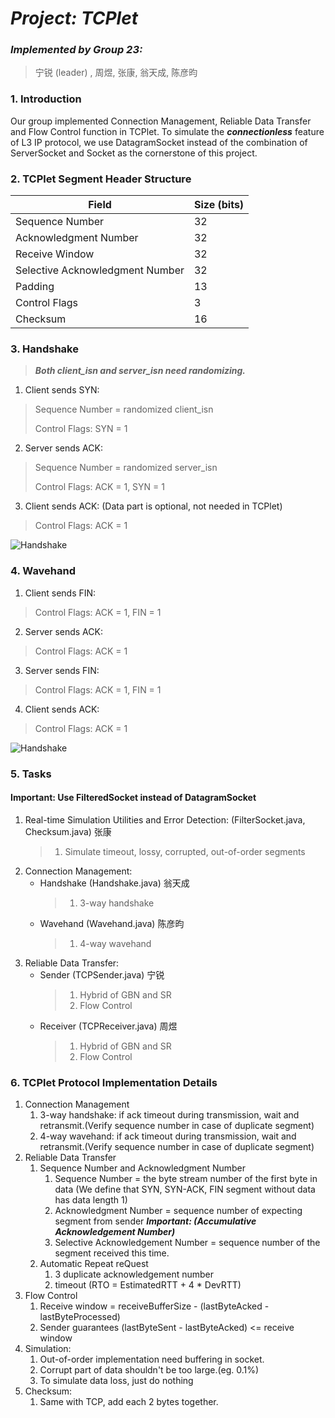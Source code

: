 # *Project: TCPlet*

### *Implemented by Group 23:*
> 宁锐 (leader) , 周煜, 张康, 翁天成, 陈彦昀

### 1. Introduction

Our group implemented Connection Management, Reliable Data Transfer and Flow Control function in TCPlet. To simulate the ***connectionless*** feature of L3 IP protocol, we use DatagramSocket instead of the combination of ServerSocket and Socket as the cornerstone of this project.

### 2. TCPlet Segment Header Structure

| Field                           | Size (bits) |
|---------------------------------|-------------|
| Sequence Number                 | 32          |
| Acknowledgment Number           | 32          |
| Receive Window                  | 32          |
| Selective Acknowledgment Number | 32          | 
| Padding                         | 13          | 
| Control Flags                   | 3           | 
| Checksum                        | 16          | 

### 3. Handshake

> ***Both client_isn and server_isn need randomizing.***

1. Client sends SYN:
> Sequence Number = randomized client_isn
> 
> Control Flags: SYN = 1
 
2. Server sends ACK:
> Sequence Number = randomized server_isn
> 
> Control Flags: ACK = 1, SYN = 1
 
3. Client sends ACK: (Data part is optional, not needed in TCPlet)
> Control Flags: ACK = 1

![Handshake](https://media.geeksforgeeks.org/wp-content/uploads/TCP-connection-1.png)

### 4. Wavehand

1. Client sends FIN:
> Control Flags: ACK = 1, FIN = 1

2. Server sends ACK:
> Control Flags: ACK = 1

3. Server sends FIN:
> Control Flags: ACK = 1, FIN = 1

4. Client sends ACK:
> Control Flags: ACK = 1
 
![Handshake](http://images.timd.cn/blog/2018/tcp-four-way-wavehand.gif)

### 5. Tasks

#### Important: Use FilteredSocket instead of DatagramSocket

1. Real-time Simulation Utilities and Error Detection: (FilterSocket.java, Checksum.java) 张康
   > 1. Simulate timeout, lossy, corrupted, out-of-order segments
2. Connection Management:
    * Handshake (Handshake.java) 翁天成
        > 1. 3-way handshake
    * Wavehand (Wavehand.java) 陈彦昀
        > 1. 4-way wavehand
3. Reliable Data Transfer:
    * Sender (TCPSender.java) 宁锐
        > 1. Hybrid of GBN and SR
        > 2. Flow Control
    * Receiver (TCPReceiver.java) 周煜
        > 1. Hybrid of GBN and SR
        > 2. Flow Control

### 6. TCPlet Protocol Implementation Details

1. Connection Management
   1. 3-way handshake: if ack timeout during transmission, wait and retransmit.(Verify sequence number in case of duplicate segment)
   2. 4-way wavehand: if ack timeout during transmission, wait and retransmit.(Verify sequence number in case of duplicate segment)
2. Reliable Data Transfer
   1. Sequence Number and Acknowledgment Number
      1. Sequence Number = the byte stream number of the first byte in data (We define that SYN, SYN-ACK, FIN segment without data has data length 1)
      2. Acknowledgment Number = sequence number of expecting segment from sender ***Important: (Accumulative Acknowledgement Number)***
      3. Selective Acknowledgement Number = sequence number of the segment received this time.
   2. Automatic Repeat reQuest
      1. 3 duplicate acknowledgement number
      2. timeout (RTO = EstimatedRTT + 4 * DevRTT)
3. Flow Control
   1. Receive window = receiveBufferSize - (lastByteAcked - lastByteProcessed)
   2. Sender guarantees (lastByteSent - lastByteAcked) <= receive window
4. Simulation:
   1. Out-of-order implementation need buffering in socket.
   2. Corrupt part of data shouldn't be too large.(eg. 0.1%)
   3. To simulate data loss, just do nothing
5. Checksum:
   1. Same with TCP, add each 2 bytes together.